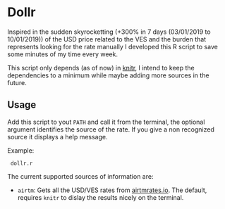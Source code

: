 # Dollr

Inspired in the sudden skyrocketting (+300% in 7 days (03/01/2019 to 10/01/2019)) of the USD price related to the VES and the burden that represents looking for the rate manually I developed this R script to save some minutes of my time every week.

This script only depends (as of now) in [knitr](https://yihui.name/knitr/), I intend to keep the dependencies to a minimum while maybe adding more sources in the future.

## Usage

Add this script to yout `PATH` and call it from the terminal, the optional argument identifies the source of the rate. If you give a non recognized source it displays a help message.

Example:

` dollr.r`

The current supported sources of information are:

* `airtm`: Gets all the USD/VES rates from [airtmrates.io](https://airtmrates.com/). The default, requires `knitr` to dislay the results nicely on the terminal.

